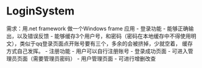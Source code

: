 # LoginSystem
需求：用.net framework 做一个Windows frame 应用 - 登录功能 - 能够正确输出，以及错误反馈 - 能够缓存3个用户号，和密码（密码在本地缓存中不得使用明文），类似于qq登录页面点开账号要有三个，多余的会被挤掉，少就空着， 缓存方式自己发挥。 - 注册功能 - 用户可以自行注册账号 - 登录成功页面 - 可进入管理员页面（需要管理员密码） - 用户管理页面 - 可进行增删改查
